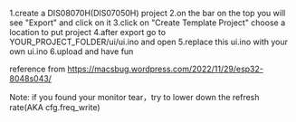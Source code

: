 1.create a DIS08070H(DIS07050H) project
2.on the bar on the top you will see "Export" and click on it
3.click on "Create Template Project" choose a location to put project
4.after export go to YOUR_PROJECT_FOLDER/ui/ui.ino and open
5.replace this ui.ino with your own ui.ino
6.upload and have fun

reference from https://macsbug.wordpress.com/2022/11/29/esp32-8048s043/

Note: if you found your monitor tear，try to lower down the refresh rate(AKA cfg.freq_write)
